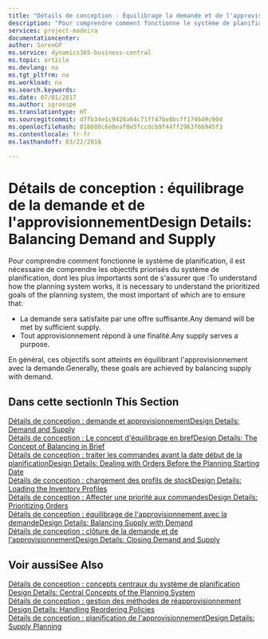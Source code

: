 ```yaml
---
title: "Détails de conception - Équilibrage la demande et de l'approvisionnement | Microsoft Docs"
description: "Pour comprendre comment fonctionne le système de planification, il est nécessaire de comprendre les objectifs priorisés du système de planification, dont les plus importants sont de s'assurer que toute demande est satisfaite par suffisamment d'approvisionnement et n'importe quel approvisionnement atteint un but."
services: project-madeira
documentationcenter: 
author: SorenGP
ms.service: dynamics365-business-central
ms.topic: article
ms.devlang: na
ms.tgt_pltfrm: na
ms.workload: na
ms.search.keywords: 
ms.date: 07/01/2017
ms.author: sgroespe
ms.translationtype: HT
ms.sourcegitcommit: d7fb34e1c9428a64c71ff47be8bcff174649c00d
ms.openlocfilehash: 818680c6e0eaf0e5fccdcb9f44ff2963f66945f3
ms.contentlocale: fr-fr
ms.lasthandoff: 03/22/2018

---
```

# <a name="design-details-balancing-demand-and-supply"></a><span data-ttu-id="4d9d7-103">Détails de conception : équilibrage de la demande et de l'approvisionnement</span><span class="sxs-lookup"><span data-stu-id="4d9d7-103">Design Details: Balancing Demand and Supply</span></span>
<span data-ttu-id="4d9d7-104">Pour comprendre comment fonctionne le système de planification, il est nécessaire de comprendre les objectifs priorisés du système de planification, dont les plus importants sont de s'assurer que :</span><span class="sxs-lookup"><span data-stu-id="4d9d7-104">To understand how the planning system works, it is necessary to understand the prioritized goals of the planning system, the most important of which are to ensure that:</span></span>  

- <span data-ttu-id="4d9d7-105">La demande sera satisfaite par une offre suffisante.</span><span class="sxs-lookup"><span data-stu-id="4d9d7-105">Any demand will be met by sufficient supply.</span></span>  
- <span data-ttu-id="4d9d7-106">Tout approvisionnement répond à une finalité.</span><span class="sxs-lookup"><span data-stu-id="4d9d7-106">Any supply serves a purpose.</span></span>  

 <span data-ttu-id="4d9d7-107">En général, ces objectifs sont atteints en équilibrant l'approvisionnement avec la demande.</span><span class="sxs-lookup"><span data-stu-id="4d9d7-107">Generally, these goals are achieved by balancing supply with demand.</span></span>  

## <a name="in-this-section"></a><span data-ttu-id="4d9d7-108">Dans cette section</span><span class="sxs-lookup"><span data-stu-id="4d9d7-108">In This Section</span></span>  
[<span data-ttu-id="4d9d7-109">Détails de conception : demande et approvisionnement</span><span class="sxs-lookup"><span data-stu-id="4d9d7-109">Design Details: Demand and Supply</span></span>](design-details-demand-and-supply.md)  
[<span data-ttu-id="4d9d7-110">Détails de conception : Le concept d'équilibrage en bref</span><span class="sxs-lookup"><span data-stu-id="4d9d7-110">Design Details: The Concept of Balancing in Brief</span></span>](design-details-the-concept-of-balancing-in-brief.md)  
[<span data-ttu-id="4d9d7-111">Détails de conception : traiter les commandes avant la date début de la planification</span><span class="sxs-lookup"><span data-stu-id="4d9d7-111">Design Details: Dealing with Orders Before the Planning Starting Date</span></span>](design-details-dealing-with-orders-before-the-planning-starting-date.md)  
[<span data-ttu-id="4d9d7-112">Détails de conception : chargement des profils de stock</span><span class="sxs-lookup"><span data-stu-id="4d9d7-112">Design Details: Loading the Inventory Profiles</span></span>](design-details-loading-the-inventory-profiles.md)  
[<span data-ttu-id="4d9d7-113">Détails de conception : Affecter une priorité aux commandes</span><span class="sxs-lookup"><span data-stu-id="4d9d7-113">Design Details: Prioritizing Orders</span></span>](design-details-prioritizing-orders.md)  
[<span data-ttu-id="4d9d7-114">Détails de conception : équilibrage de l'approvisionnement avec la demande</span><span class="sxs-lookup"><span data-stu-id="4d9d7-114">Design Details: Balancing Supply with Demand</span></span>](design-details-balancing-supply-with-demand.md)  
[<span data-ttu-id="4d9d7-115">Détails de conception : clôture de la demande et de l'approvisionnement</span><span class="sxs-lookup"><span data-stu-id="4d9d7-115">Design Details: Closing Demand and Supply</span></span>](design-details-closing-demand-and-supply.md)  

## <a name="see-also"></a><span data-ttu-id="4d9d7-116">Voir aussi</span><span class="sxs-lookup"><span data-stu-id="4d9d7-116">See Also</span></span>  
 <span data-ttu-id="4d9d7-117">[Détails de conception : concepts centraux du système de planification](design-details-central-concepts-of-the-planning-system.md) </span><span class="sxs-lookup"><span data-stu-id="4d9d7-117">[Design Details: Central Concepts of the Planning System](design-details-central-concepts-of-the-planning-system.md) </span></span>  
 <span data-ttu-id="4d9d7-118">[Détails de conception : gestion des méthodes de réapprovisionnement](design-details-handling-reordering-policies.md) </span><span class="sxs-lookup"><span data-stu-id="4d9d7-118">[Design Details: Handling Reordering Policies](design-details-handling-reordering-policies.md) </span></span>  
 [<span data-ttu-id="4d9d7-119">Détails de conception : planification de l'approvisionnement</span><span class="sxs-lookup"><span data-stu-id="4d9d7-119">Design Details: Supply Planning</span></span>](design-details-supply-planning.md)

